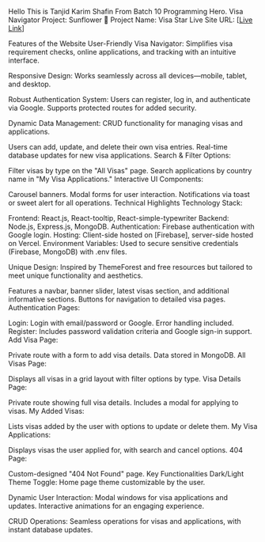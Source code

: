 Hello This is Tanjid Karim Shafin From Batch 10 Programming Hero.
Visa Navigator Project: Sunflower 🌻
Project Name: Visa Star
Live Site URL: [[Live Link](https://visa-ed59d.web.app/)]

Features of the Website
User-Friendly Visa Navigator:
Simplifies visa requirement checks, online applications, and tracking with an intuitive interface.

Responsive Design:
Works seamlessly across all devices—mobile, tablet, and desktop.

Robust Authentication System:
Users can register, log in, and authenticate via Google. Supports protected routes for added security.

Dynamic Data Management:
CRUD functionality for managing visas and applications.

Users can add, update, and delete their own visa entries.
Real-time database updates for new visa applications.
Search & Filter Options:

Filter visas by type on the "All Visas" page.
Search applications by country name in "My Visa Applications."
Interactive UI Components:

Carousel banners.
Modal forms for user interaction.
Notifications via toast or sweet alert for all operations.
Technical Highlights
Technology Stack:

Frontend: React.js, React-tooltip, React-simple-typewriter
Backend: Node.js, Express.js, MongoDB.
Authentication: Firebase authentication with Google login.
Hosting: Client-side hosted on [Firebase], server-side hosted on Vercel.
Environment Variables:
Used to secure sensitive credentials (Firebase, MongoDB) with .env files.

Unique Design:
Inspired by ThemeForest and free resources but tailored to meet unique functionality and aesthetics.

Features a navbar, banner slider, latest visas section, and additional informative sections.
Buttons for navigation to detailed visa pages.
Authentication Pages:

Login: Login with email/password or Google. Error handling included.
Register: Includes password validation criteria and Google sign-in support.
Add Visa Page:

Private route with a form to add visa details. Data stored in MongoDB.
All Visas Page:

Displays all visas in a grid layout with filter options by type.
Visa Details Page:

Private route showing full visa details. Includes a modal for applying to visas.
My Added Visas:

Lists visas added by the user with options to update or delete them.
My Visa Applications:

Displays visas the user applied for, with search and cancel options.
404 Page:

Custom-designed "404 Not Found" page.
Key Functionalities
Dark/Light Theme Toggle:
Home page theme customizable by the user.

Dynamic User Interaction:
Modal windows for visa applications and updates. Interactive animations for an engaging experience.

CRUD Operations:
Seamless operations for visas and applications, with instant database updates.
